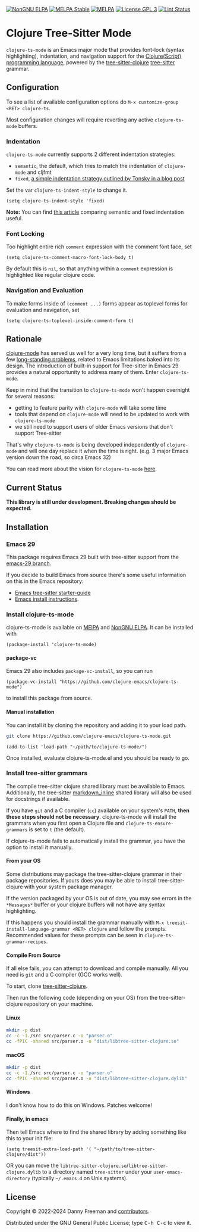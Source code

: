 [![NonGNU ELPA][nongnu-elpa-badge]][nongnu-elpa-package]
[![MELPA Stable][melpa-stable-badge]][melpa-stable-package]
[![MELPA][melpa-badge]][melpa-package]
[![License GPL 3][badge-license]][copying]
[![Lint Status](https://github.com/clojure-emacs/clojure-ts-mode/actions/workflows/lint-emacs.yml/badge.svg)](https://github.com/clojure-emacs/clojure-ts-mode/actions/workflows/lint-emacs.yml)

# Clojure Tree-Sitter Mode

`clojure-ts-mode` is an Emacs major mode that provides font-lock (syntax
highlighting), indentation, and navigation support for the
[Clojure(Script) programming language](http://clojure.org), powered by the
[tree-sitter-clojure](https://github.com/sogaiu/tree-sitter-clojure)
[tree-sitter](https://tree-sitter.github.io/tree-sitter/) grammar.

## Configuration

To see a list of available configuration options do `M-x customize-group <RET> clojure-ts`.

Most configuration changes will require reverting any active `clojure-ts-mode` buffers.

### Indentation

`clojure-ts-mode` currently supports 2 different indentation strategies:

- `semantic`, the default, which tries to match the indentation of `clojure-mode` and cljfmt
- `fixed`, [a simple indentation strategy outlined by Tonsky in a blog post](https://tonsky.me/blog/clojurefmt/)

Set the var `clojure-ts-indent-style` to change it.

``` emacs-lisp
(setq clojure-ts-indent-style 'fixed)
```

**Note:** You can find [this article](https://metaredux.com/posts/2020/12/06/semantic-clojure-formatting.html) comparing semantic and fixed indentation useful.

### Font Locking

Too highlight entire rich `comment` expression with the comment font face, set

``` emacs-lisp
(setq clojure-ts-comment-macro-font-lock-body t)
```

By default this is `nil`, so that anything within a `comment` expression is
highlighted like regular clojure code.

### Navigation and Evaluation

To make forms inside of `(comment ...)` forms appear as toplevel forms for evaluation and navigation, set

``` emacs-lisp
(setq clojure-ts-toplevel-inside-comment-form t)
```

## Rationale

[clojure-mode](https://github.com/clojure-emacs/clojure-mode) has served us well
for a very long time, but it suffers from a few [long-standing
problems](https://github.com/clojure-emacs/clojure-mode#caveats), related to
Emacs limitations baked into its design. The introduction of built-in support
for Tree-sitter in Emacs 29 provides a natural opportunity to address many of
them. Enter `clojure-ts-mode`.

Keep in mind that the transition to `clojure-ts-mode` won't happen overnight for several reasons:

- getting to feature parity with `clojure-mode` will take some time
- tools that depend on `clojure-mode` will need to be updated to work with `clojure-ts-mode`
- we still need to support users of older Emacs versions that don't support Tree-sitter

That's why `clojure-ts-mode` is being developed independently of `clojure-mode` and will one day replace it when the time is right. (e.g. 3 major Emacs version down the road, so circa Emacs 32)

You can read more about the vision for `clojure-ts-mode` [here](https://metaredux.com/posts/2023/03/12/clojure-mode-meets-tree-sitter.html).

## Current Status

**This library is still under development. Breaking changes should be expected.**

## Installation

### Emacs 29

This package requires Emacs 29 built with tree-sitter support from the [emacs-29 branch](https://git.savannah.gnu.org/cgit/emacs.git/log/?h=emacs-29).

If you decide to build Emacs from source there's some useful information on this in the Emacs repository:
- [Emacs tree-sitter starter-guide](https://git.savannah.gnu.org/cgit/emacs.git/tree/admin/notes/tree-sitter/starter-guide?h=emacs-29)
- [Emacs install instructions](https://git.savannah.gnu.org/cgit/emacs.git/tree/INSTALL.REPO).

### Install clojure-ts-mode

clojure-ts-mode is available on [MElPA](https://melpa.org/#/clojure-ts-mode) and
[NonGNU ELPA](https://elpa.nongnu.org/nongnu/clojure-ts-mode.html).
It can be installed with

``` emacs-lisp
(package-install 'clojure-ts-mode)
```

#### package-vc

Emacs 29 also includes `package-vc-install`, so you can run

``` emacs-lisp
(package-vc-install "https://github.com/clojure-emacs/clojure-ts-mode")
```

to install this package from source.

#### Manual installation

You can install it by cloning the repository and adding it to your load path.

```bash
git clone https://github.com/clojure-emacs/clojure-ts-mode.git
```

```emacs-lisp
(add-to-list 'load-path "~/path/to/clojure-ts-mode/")
```

Once installed, evaluate clojure-ts-mode.el and you should be ready to go.

### Install tree-sitter grammars

The compile tree-sitter clojure shared library must be available to Emacs.
Additionally, the tree-sitter [markdown_inline](https://github.com/MDeiml/tree-sitter-markdown) shared library will also be used for docstrings if available.

If you have `git` and a C compiler (`cc`) available on your system's `PATH`, **then these steps should not be necessary**.
clojure-ts-mode will install the grammars when you first open a Clojure file and
`clojure-ts-ensure-grammars` is set to `t` (the default).

If clojure-ts-mode fails to automatically install the grammar, you have the option to install it manually.

#### From your OS

Some distributions may package the tree-sitter-clojure grammar in their package repositories.
If yours does you may be able to install tree-sitter-clojure with your system package manager.

If the version packaged by your OS is out of date, you may see errors in the `*Messages*` buffer or your clojure buffers will not have any syntax highlighting.

If this happens you should install the grammar manually with `M-x treesit-install-language-grammar <RET> clojure` and follow the prompts.
Recommended values for these prompts can be seen in `clojure-ts-grammar-recipes`.

#### Compile From Source

If all else fails, you can attempt to download and compile manually.
All you need is `git` and a C compiler (GCC works well).

To start, clone [tree-sitter-clojure](https://github.com/sogaiu/tree-sitter-clojure).

Then run the following code (depending on your OS) from the tree-sitter-clojure repository on your machine.

#### Linux

```bash
mkdir -p dist
cc -c -I./src src/parser.c -o "parser.o"
cc -fPIC -shared src/parser.o -o "dist/libtree-sitter-clojure.so"
```

#### macOS

```bash
mkdir -p dist
cc -c -I./src src/parser.c -o "parser.o"
cc -fPIC -shared src/parser.o -o "dist/libtree-sitter-clojure.dylib"
```

#### Windows

I don't know how to do this on Windows. Patches welcome!

#### Finally, in emacs

Then tell Emacs where to find the shared library by adding something like this to your init file:

```emacs-lisp
(setq treesit-extra-load-path '( "~/path/to/tree-sitter-clojure/dist"))
```

OR you can move the `libtree-sitter-clojure.so`/`libtree-sitter-clojure.dylib` to a directory named `tree-sitter`
under your `user-emacs-directory` (typically `~/.emacs.d` on Unix systems).

## License

Copyright © 2022-2024 Danny Freeman and [contributors][].

Distributed under the GNU General Public License; type <kbd>C-h C-c</kbd> to view it.

[badge-license]: https://img.shields.io/badge/license-GPL_3-green.svg
[nongnu-elpa-badge]: https://elpa.nongnu.org/nongnu/clojure-ts-mode.svg
[nongnu-elpa-package]: https://elpa.nongnu.org/nongnu/clojure-ts-mode.html
[melpa-badge]: http://melpa.org/packages/clojure-ts-mode-badge.svg
[melpa-package]: http://melpa.org/#/clojure-ts-mode
[melpa-stable-badge]: http://stable.melpa.org/packages/clojure-ts-mode-badge.svg
[melpa-stable-package]: http://stable.melpa.org/#/clojure-ts-mode
[COPYING]: http://www.gnu.org/copyleft/gpl.html
[contributors]: https://github.com/clojure-emacs/clojure-ts-mode/contributors
